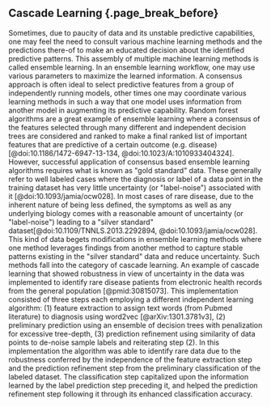 ## Cascade Learning {.page_break_before}

Sometimes, due to paucity of data and its unstable predictive capabilities, one may feel the need to consult various machine learning methods and the predictions there-of to make an educated decision about the identified predictive patterns. 
This assembly of multiple machine learning methods is called ensemble learning. In an ensemble learning workflow, one may use various parameters to maximize the learned information. 
A consensus approach is often ideal to select predictive features from a group of independently running models, other times one may coordinate various learning methods in such a way that one model uses information from another model in augmenting its predictive capability. 
Random forest algorithms are a great example of ensemble learning where a consensus of the features selected through many different and independent decision trees are considered and ranked to make a final ranked list of important features that are predictive of a certain outcome (e.g. disease) [@doi:10.1186/1472-6947-13-134, @doi:10.1023/A:1010933404324].
However, successful application of consensus based ensemble learning algorithms requires what is known as "gold standard" data. These generally refer to well labeled cases where the diagnosis or label of a data point in the training dataset has very little uncertainty (or "label-noise") associated with it [@doi:10.1093/jamia/ocw028]. 
In most cases of rare disease, due to the inherent nature of being less defined, the symptoms as well as any underlying biology comes with a reasonable amount of uncertainty (or "label-noise") leading to a "silver standard" dataset[@doi:10.1109/TNNLS.2013.2292894, @doi:10.1093/jamia/ocw028].
This kind of data begets modifications in ensemble learning methods where one method leverages findings from another method to capture stable patterns existing in the "silver standard" data and reduce uncertainty.
Such methods fall into the category of cascade learning.
An example of cascade learning that showed robustness in view of uncertainty in the data was implemented to identify rare disease patients from electronic health records from the general population [@pmid:30815073].
This implementation consisted of three steps each employing a different independent learning algorithm: (1) feature extraction to assign text words (from Pubmed literature) to diagnosis using word2vec [@arXiv:1301.3781v3], (2) preliminary prediction using an ensemble of decision trees with penalization for excessive tree-depth, (3) prediction refinement using similarity of data points to de-noise sample labels and reiterating step (2).
In this implementation the algorithm was able to identify rare data due to the robustness conferred by the independence of the feature extraction step and the prediction refinement step from the preliminary classification of the labeled dataset.
The classification step capitalized upon the information learned by the label prediction step preceding it, and helped the prediction refinement step following it through its enhanced classification accuracy.
